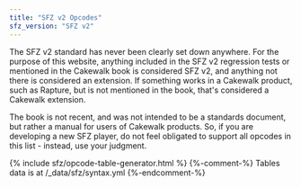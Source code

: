```yaml
---
title: "SFZ v2 Opcodes"
sfz_version: "SFZ v2"
---
```

The SFZ v2 standard has never been clearly set down anywhere. For the purpose of this website, anything included in the SFZ v2 regression tests or mentioned in the Cakewalk book is considered SFZ v2, and anything not there is considered an extension. If something works in a Cakewalk product, such as Rapture, but is not mentioned in the book, that's considered a Cakewalk extension.

The book is not recent, and was not intended to be a standards document, but rather a manual for users of Cakewalk products. So, if you are developing a new SFZ player, do not feel obligated to support all opcodes in this list - instead, use your judgment.

{% include sfz/opcode-table-generator.html %}
{%-comment-%} Tables data is at /_data/sfz/syntax.yml {%-endcomment-%}
